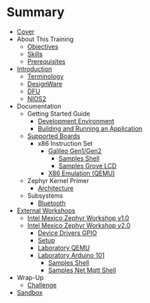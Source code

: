 # Summary

* [Cover](README.md)
* About This Training
   * [Objectives](documentation/Objectives.md)
   * [Skills](documentation/Skills.md)
   * [Prerequisites](documentation/Prerequisites.md)
* [Introduction](documentation/Introduction.md)
   * [Terminology](documentation/Terminology.md)
   * [DesignWare](documentation/DesignWare.md)
   * [DFU](documentation/Dfu.md)
   * [NIOS2](documentation/Nios2.md)
* Documentation
   * Getting Started Guide
       * [Development Environment](documentation/DevelopmentEnvironment.md)
       * [Building and Running an Application](documentation/Applications.md)
   * [Supported Boards](documentation/SupportedBoards.md)
       * x86 Instruction Set
           * [Galileo Gen1/Gen2](documentation/IntelGalileo.md)
               * [Samples Shell](documentation/IntelGalileoSamplesShell.md)
               * [Samples Grove LCD](documentation/IntelGalileoGroveLcd.md)
           * [X86 Emulation (QEMU)](documentation/x86EmulationQemu.md)
   * Zephyr Kernel Primer
       * [Architecture](documentation/Architecture.md)
   * Subsystems
       * [Bluetooth](documentation/Bluetooth.md)
* [External Workshops](documentation/Workshops.md)
   * [Intel Mexico Zephyr Workshop v1.0](documentation/IntelMexicoZephyrWorkshop.md)
   * [Intel Mexico Zephyr Workshop v2.0](documentation/IntelMexicoZephyrWorkshopv20.md)
       * [Device Drivers GPIO](documentation/Laboratoryv2Gpio.md)
       * [Setup](documentation/Workshopv2Setup.md)
       * [Laboratory QEMU](documentation/Laboratoryv2Qemu.md)
       * [Laboratory Arduino 101](documentation/Laboratoryv2Arduino101.md)
           * [Samples Shell](documentation/SamplesShell.md)
           * [Samples Net Mqtt Shell](documentation/SamplesNetMqttShell.md)
* Wrap-Up
   * [Challenge](documentation/Challenge.md)
* [Sandbox](documentation/Sandbox.md)


